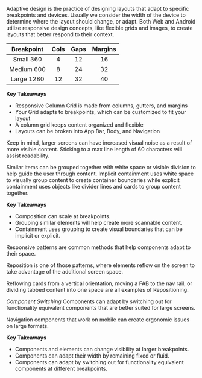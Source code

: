 Adaptive design is the practice of designing layouts that adapt to specific breakpoints and devices. Usually we consider the width of the device to determine where the layout should change, or adapt. Both Web and Android utilize responsive design concepts, like flexible grids and images, to create layouts that better respond to their context.

| Breakpoint | Cols | Gaps | Margins |
| :--------: | :--: | :--: | :-----: |
| Small 360  |  4   |  12  |   16    |
| Medium 600 |  8   |  24  |   32    |
| Large 1280 |  12  |  32  |   40    |

**Key Takeaways**

- Responsive Column Grid is made from columns, gutters, and margins
- Your Grid adapts to breakpoints, which can be customized to fit your layout
- A column grid keeps content organized and flexible
- Layouts can be broken into App Bar, Body, and Navigation

Keep in mind, larger screens can have increased visual noise as a result of more visible content. Sticking to a max line length of 60 characters will assist readability.

Similar items can be grouped together with white space or visible division to help guide the user through content. Implicit containment uses white space to visually group content to create container boundaries while explicit containment uses objects like divider lines and cards to group content together.

**Key Takeaways**

- Composition can scale at breakpoints.
- Grouping similar elements will help create more scannable content.
- Containment uses grouping to create visual boundaries that can be implicit or explicit.

Responsive patterns are common methods that help components adapt to their space.

Reposition is one of those patterns, where elements reflow on the screen to take advantage of the additional screen space.

Reflowing cards from a vertical orientation, moving a FAB to the nav rail, or dividing tabbed content into one space are all examples of Repositioning.

_Component Switching_
Components can adapt by switching out for functionality equivalent components that are better suited for large screens.

Navigation components that work on mobile can create ergonomic issues on large formats.

**Key Takeaways**

- Components and elements can change visibility at larger breakpoints.
- Components can adapt their width by remaining fixed or fluid.
- Components can adapt by switching out for functionality equivalent components at different breakpoints.
